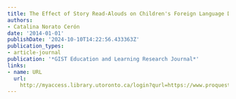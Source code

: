 ```yaml
---
title: The Effect of Story Read-Alouds on Children's Foreign Language Development
authors:
- Catalina Norato Cerón
date: '2014-01-01'
publishDate: '2024-10-10T14:22:56.433363Z'
publication_types:
- article-journal
publication: '*GIST Education and Learning Research Journal*'
links:
- name: URL
  url: 
    http://myaccess.library.utoronto.ca/login?qurl=https://www.proquest.com/docview/1697492118?accountid=14771&bdid=38382&_bd=J2%2Bo8h%2Fgac8wMekzV1mNIoUjVyg%3D
---
```

